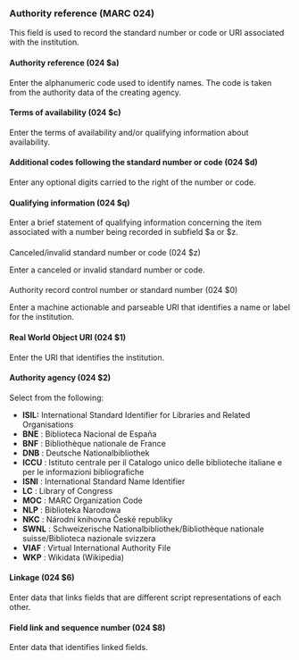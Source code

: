 ####

### Authority reference (MARC 024)

This field is used to record the standard number or code or URI associated with the institution.

####

#### Authority reference (024 $a)

Enter the alphanumeric code used to identify names. The code is taken from the authority data of the creating agency.

#### Terms of availability (024 $c)

Enter the terms of availability and/or qualifying information about availability.

#### Additional codes following the standard number or code (024 $d)

Enter any optional digits carried to the right of the number or code.

#### Qualifying information (024 $q)

Enter a brief statement of qualifying information concerning the item associated with a number being recorded in subfield $a or $z.

####
Canceled/invalid standard number or code (024 $z)

Enter a canceled or invalid standard number or code.

####
Authority record control number or standard number (024 $0)

Enter a machine actionable and parseable URI that identifies a name or label for the institution.

#### Real World Object URI (024 $1)

Enter the URI that identifies the institution.

#### Authority agency (024 $2)

Select from the following:

- **ISIL:** International Standard Identifier for Libraries and Related Organisations
- **BNE** : Biblioteca Nacional de España
- **BNF** : Bibliothèque nationale de France
- **DNB** : Deutsche Nationalbibliothek
- **ICCU** : Istituto centrale per il Catalogo unico delle biblioteche italiane e per le informazioni bibliografiche
- **ISNI** : International Standard Name Identifier
- **LC** : Library of Congress
- **MOC** : MARC Organization Code
- **NLP** : Biblioteka Narodowa
- **NKC** : Národní knihovna České republiky
- **SWNL** : Schweizerische Nationalbibliothek/Bibliothèque nationale suisse/Biblioteca nazionale svizzera
- **VIAF** : Virtual International Authority File
- **WKP** : Wikidata (Wikipedia)

####

#### Linkage (024 $6)

Enter data that links fields that are different script representations of each other.





#### Field link and sequence number (024 $8)
Enter data that identifies linked fields.